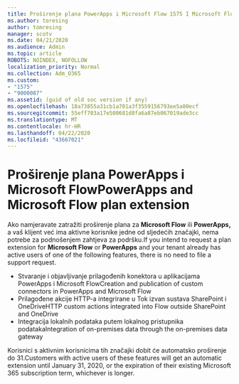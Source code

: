```yaml
---
title: Proširenje plana PowerApps i Microsoft Flow 1575 I Microsoft Flow
ms.author: toresing
author: tomresing
manager: scotv
ms.date: 04/21/2020
ms.audience: Admin
ms.topic: article
ROBOTS: NOINDEX, NOFOLLOW
localization_priority: Normal
ms.collection: Adm_O365
ms.custom:
- "1575"
- "9000087"
ms.assetid: (guid of old soc version if any)
ms.openlocfilehash: 18a73855a31cb1a701a3f3559156793ee5a80ecf
ms.sourcegitcommit: 55eff703a17e500681d8fa6a87eb067019ade3cc
ms.translationtype: MT
ms.contentlocale: hr-HR
ms.lasthandoff: 04/22/2020
ms.locfileid: "43667021"
---
```

# <a name="powerapps-and-microsoft-flow-plan-extension"></a><span data-ttu-id="dc1ec-102">Proširenje plana PowerApps i Microsoft Flow</span><span class="sxs-lookup"><span data-stu-id="dc1ec-102">PowerApps and Microsoft Flow plan extension</span></span>

<span data-ttu-id="dc1ec-103">Ako namjeravate zatražiti proširenje plana za **Microsoft Flow** ili **PowerApps,** a vaš klijent već ima aktivne korisnike jedne od sljedećih značajki, nema potrebe za podnošenjem zahtjeva za podršku.</span><span class="sxs-lookup"><span data-stu-id="dc1ec-103">If you intend to request a plan extension for **Microsoft Flow** or **PowerApps** and your tenant already has active users of one of the following features, there is no need to file a support request.</span></span>

- <span data-ttu-id="dc1ec-104">Stvaranje i objavljivanje prilagođenih konektora u aplikacijama PowerApps i Microsoft Flow</span><span class="sxs-lookup"><span data-stu-id="dc1ec-104">Creation and publication of custom connectors in PowerApps and Microsoft Flow</span></span>
- <span data-ttu-id="dc1ec-105">Prilagođene akcije HTTP-a integrirane u Tok izvan sustava SharePoint i OneDrive</span><span class="sxs-lookup"><span data-stu-id="dc1ec-105">HTTP custom actions integrated into Flow outside SharePoint and OneDrive</span></span>
- <span data-ttu-id="dc1ec-106">Integracija lokalnih podataka putem lokalnog pristupnika podataka</span><span class="sxs-lookup"><span data-stu-id="dc1ec-106">Integration of on-premises data through the on-premises  data gateway</span></span>

<span data-ttu-id="dc1ec-107">Korisnici s aktivnim korisnicima tih značajki dobit će automatsko proširenje do 31.</span><span class="sxs-lookup"><span data-stu-id="dc1ec-107">Customers with active users of these features will get an automatic extension until January 31, 2020, or the expiration of their existing Microsoft 365 subscription term, whichever is longer.</span></span>